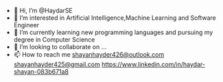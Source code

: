 - 👋 Hi, I’m @HaydarSE
- 👀 I’m interested in Artificial Intelligence,Machine Learning and Software Engineer
- 🌱 I’m currently learning new programming languages and pursuing my degree in Computer Science
- 💞️ I’m looking to collaborate on ...
- 📫 How to reach me shayanhayder426@outlook.com shayanhayder425@gmail.com https://www.linkedin.com/in/haydar-shayan-083b671a8

<!---
HaydarSE/HaydarSE is a ✨ special ✨ repository because its `README.md` (this file) appears on your GitHub profile.
You can click the Preview link to take a look at your changes.
--->
